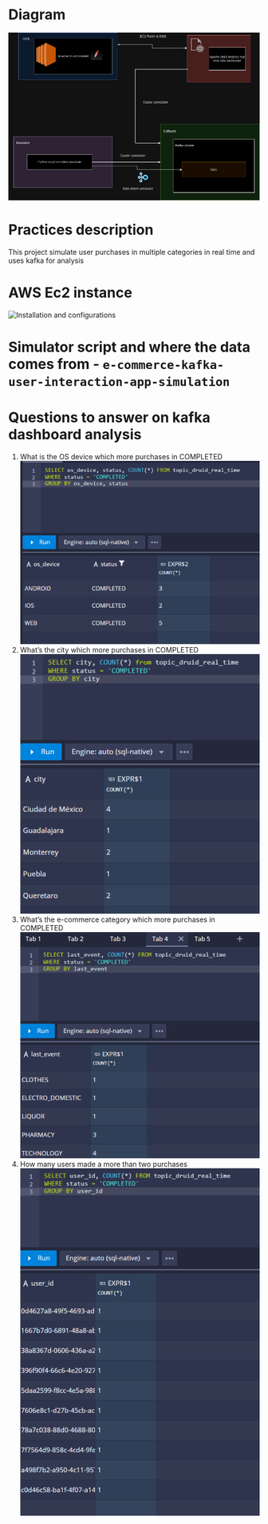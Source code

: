 # Diagram

![image.png](./resources/diagram.png)

# Practices description 
This project simulate user purchases in multiple categories in real time and uses kafka for analysis

# AWS Ec2 instance 

![Installation and configurations](https://datexland.medium.com/how-to-deploy-apache-druid-on-aws-ec2-instance-50af955edef)


# Simulator script and where the data comes from - `e-commerce-kafka-user-interaction-app-simulation`


# Questions to answer on kafka dashboard analysis

1. What is the OS device which more purchases in COMPLETED
![image.png](./resources/query1.png)
2. What’s the city which more purchases in COMPLETED
![image.png](./resources/query2.png)
3. What’s the e-commerce category which more purchases in COMPLETED
![image.png](./resources/query3.png)
4. How many users made a more than two purchases
![image.png](./resources/query4.png)